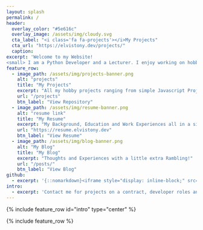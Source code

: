 ```yaml
---
layout: splash
permalink: /
header:
  overlay_color: "#5e616c"
  overlay_image: /assets/img/cloudy.svg
  cta_label: "<i class='fa fa-projects'></i>My Projects"
  cta_url: "https://elvistony.dev/projects/"
  caption:
excerpt: 'Welcome to my Website! 
<small> I am a Python Developer and a Lecturer. I enjoy working on hobby projects, Check out my Projects Portfolio below!</small><br />  {::nomarkdown}</br> <iframe src="https://ghbtns.com/github-btn.html?user=elvistony&type=follow&size=large" frameborder="0" scrolling="0" width="230" height="30" title="GitHub"></iframe></br> <a href="https://linkedin.elvistony.dev/"><img src="https://img.shields.io/badge/LinkedIn-blue?style=for-the-badge&logo=linkedin&logoColor=white" alt="LinkedIn Badge"/></a> <a href="javascript:alert(`mail[at]elvistony.dev`)"><img src="https://img.shields.io/badge/Gmail-D14836?style=for-the-badge&logo=gmail&logoColor=white" alt="Gmail Link"/></a>{:/nomarkdown} '
feature_row:
  - image_path: /assets/img/projects-banner.png
    alt: "projects"
    title: "My Projects"
    excerpt: "All my hobby projects ranging from simple Javascript Projects to Python programs"
    url: "/projects"
    btn_label: "View Repository"
  - image_path: /assets/img/resume-banner.png
    alt: "resume link"
    title: "My Resume"
    excerpt: "My Background, Education and Work Experiences all in a single document!"
    url: "https://resume.elvistony.dev"
    btn_label: "View Resume"
  - image_path: /assets/img/blog-banner.png
    alt: "My Blog"
    title: "My Blog"
    excerpt: "Thoughts and Experiences with a little extra Rambling!"
    url: "/posts/"
    btn_label: "View Blog"
github:
  - excerpt: '{::nomarkdown}<iframe style="display: inline-block;" src="https://ghbtns.com/github-btn.html?user=mmistakes&repo=minimal-mistakes&type=star&count=true&size=large" frameborder="0" scrolling="0" width="160px" height="30px"></iframe> <iframe style="display: inline-block;" src="https://ghbtns.com/github-btn.html?user=mmistakes&repo=minimal-mistakes&type=fork&count=true&size=large" frameborder="0" scrolling="0" width="158px" height="30px"></iframe>{:/nomarkdown}'
intro:
  - excerpt: 'Contact me for projects on a contract, developer roles and Lecturing opportunities [<i class="fab fa-linkedin"></i> @elvis-tony](https://linkedin.elvistony.dev){: .btn .btn--linkedin}'
---
```



{% include feature_row id="intro" type="center" %}

{% include feature_row %}